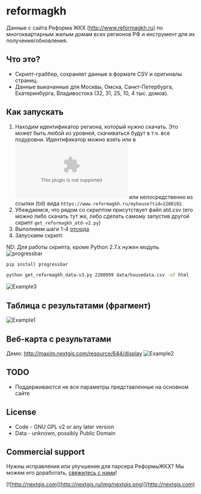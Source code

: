 reformagkh
==========
Данные с сайта Реформа ЖКХ (http://www.reformagkh.ru) по многоквартирным жилым домам всех регионов РФ и инструмент для их получения/обновления.

## Что это?
* Скрипт-граббер, сохраняет данные в формате CSV и оригиналы страниц.
* Данные выкачанные для Москвы, Омска, Санкт-Петербурга, Екатеринбурга, Владивостока (32, 31, 25, 10, 4 тыс. домов).

## Как запускать

1. Находим идентификатор региона, который нужно скачать. Это может быть любой из уровней, скачиваться будут в т.ч. все подуровни. Идентификатор можно взять или в ![atd.csv](https://github.com/nextgis/reformagkh/blob/master/atd.csv) или непосредственно из ссылки (tid) вида `https://www.reformagkh.ru/myhouse?tid=2208192`.
2. Убеждаемся, что рядом со скриптом присутствует файл atd.csv (его можно либо скачать тут же, либо сделать самому запустив другой скрипт `get_reformagkh_atd-v2.py`)
3. Выполняем шаги 1-4 [отсюда](http://answer-42.livejournal.com/136795.html) 
4. Запускаем скрипт.

ND: Для работы скрипта, кроме Python 2.7.x нужен модуль ![progressbar](https://pypi.python.org/pypi/progressbar)

```bash
pip install progressbar
```

```bash
python get_reformagkh_data-v3.py 2280999 data/housedata.csv -of html
```

![Example3](/img/running.png)

## Таблица с результатами (фрагмент)
![Example1](/img/table.png)

## Веб-карта с результатами
Демо: http://maxim.nextgis.com/resource/644/display
![Example2](/img/map.png)

## TODO

* Поддерживаются не все параметры представленные на основном сайте


License
-------
* Code - GNU GPL v2 or any later version
* Data - unknown, possibly Public Domain

Commercial support
------------------
Нужны исправления или улучшения для парсера РеформыЖКХ? Мы можем его доработать, [свяжитесь с нами](http://nextgis.ru/contact/)!

[![http://nextgis.com](http://nextgis.ru/img/nextgis.png)](http://nextgis.com)

